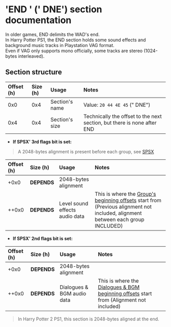 # 'END ' (' DNE') section documentation

In older games, END delimits the WAD's end.  
In Harry Potter PS1, the END section holds some sound effects and background music tracks in Playstation VAG format.  
Even if VAG only supports mono officially, some tracks are stereo (1024-bytes interleaved).

## Section structure

| Offset (h) | Size (h) | Usage          | Notes                                                        |
| :--------- | :------- | :------------- | :----------------------------------------------------------- |
| 0x0        | 0x4      | Section's name | Value: `20 44 4E 45` (" DNE")                                |
| 0x4        | 0x4      | Section's size | Technically the offset to the next section, but there is none after END |

- **If SPSX' 3rd flags bit is set:**

> A 2048-bytes alignment is present before each group, see [SPSX](SPSX.md)

| Offset (h) | Size (h)    | Usage                          | Notes                                                        |
| :--------- | :---------- | :----------------------------- | :----------------------------------------------------------- |
| +0x0       | **DEPENDS** | 2048-bytes alignment           |                                                              |
| ++0x0      | **DEPENDS** | Level sound effects audio data | This is where the [Group's beginning offsets](SPSX.md#Level-sound-effects-groups-descriptors) start from (Previous alignment not included, alignment between each group INCLUDED) |

- **If SPSX' 2nd flags bit is set:**

| Offset (h) | Size (h)    | Usage                      | Notes                                                        |
| :--------- | :---------- | :------------------------- | :----------------------------------------------------------- |
| +0x0       | **DEPENDS** | 2048-bytes alignment       |                                                              |
| ++0x0      | **DEPENDS** | Dialogues & BGM audio data | This is where the [Dialogues & BGM beginning offsets](SPSX.md#Dialogues--BGMs-descriptors) start from (Alignment not included) |

> In Harry Potter 2 PS1, this section is 2048-bytes aligned at the end.
